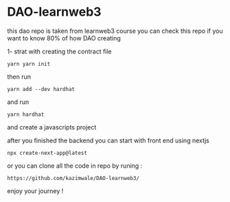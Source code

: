 # DAO-learnweb3
this dao repo is taken from learnweb3 course 
you can check this repo if you want to know 80% of how DAO creating 

1- strat with creating the contract file 

```
yarn yarn init
``` 
then run 
```
yarn add --dev hardhat
```
and run 
``` 
yarn hardhat
```
and create a javascripts project

after you finished the backend you can start with front end using nextjs 
``` 
npx create-next-app@latest
```

or you can clone all the code in repo by runing : 
```
https://github.com/kazimwale/DAO-learnweb3/
```

enjoy your journey !

